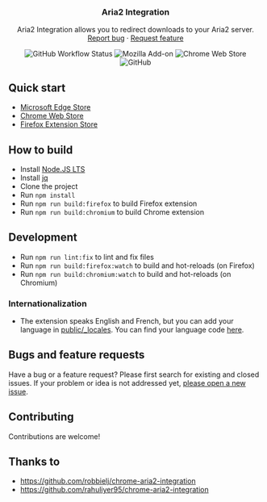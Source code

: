 <h3 align="center">Aria2 Integration</h3>
<p align="center">
    Aria2 Integration allows you to redirect downloads to your Aria2 server.
    <br>
    <a href="https://github.com/baptistecdr/aria2-integration/issues/new">Report bug</a>
    ·
    <a href="https://github.com/baptistecdr/aria2-integration/issues/new">Request feature</a>
</p>

<div align="center">

![GitHub Workflow Status](https://img.shields.io/github/actions/workflow/status/baptistecdr/aria2-integration/node.yml)
![Mozilla Add-on](https://img.shields.io/amo/v/aria2-extension)
![Chrome Web Store](https://img.shields.io/chrome-web-store/v/hnenidncmoeebipinjdfniagjnfjbapi)
![GitHub](https://img.shields.io/github/license/baptistecdr/aria2-integration)

</div>

## Quick start

- [Microsoft Edge Store](https://microsoftedge.microsoft.com/addons/detail/aria2-integration/hmmpdilndjfmceolhbgjejogjaglbiel)
- [Chrome Web Store](https://chrome.google.com/webstore/detail/aria2-integration/hnenidncmoeebipinjdfniagjnfjbapi)
- [Firefox Extension Store](https://addons.mozilla.org/en-US/firefox/addon/aria2-extension/)

## How to build

- Install [Node.JS LTS](https://nodejs.org/)
- Install [jq](https://github.com/stedolan/jq)
- Clone the project
- Run `npm install`
- Run `npm run build:firefox` to build Firefox extension
- Run `npm run build:chromium` to build Chrome extension

## Development

- Run `npm run lint:fix` to lint and fix files
- Run `npm run build:firefox:watch` to build and hot-reloads (on Firefox)
- Run `npm run build:chromium:watch` to build and hot-reloads (on Chromium)

### Internationalization

* The extension speaks English and French, but you can add your language
  in [public/_locales](https://github.com/baptistecdr/aria2-integration/tree/main/public/_locales).
  You can find your language
  code [here](https://src.chromium.org/viewvc/chrome/trunk/src/third_party/cld/languages/internal/languages.cc#l23).

## Bugs and feature requests

Have a bug or a feature request? Please first search for existing and closed issues. If your problem or idea is not
addressed yet, [please open a new issue](https://github.com/baptistecdr/aria2-integration/issues/new).

## Contributing

Contributions are welcome!

## Thanks to

- https://github.com/robbielj/chrome-aria2-integration
- https://github.com/rahuliyer95/chrome-aria2-integration
